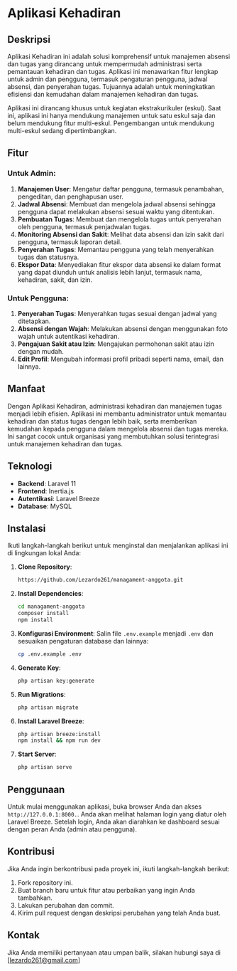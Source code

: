 # Aplikasi Kehadiran 

## Deskripsi

Aplikasi Kehadiran ini adalah solusi komprehensif untuk manajemen absensi dan tugas yang dirancang untuk mempermudah administrasi serta pemantauan kehadiran dan tugas. Aplikasi ini menawarkan fitur lengkap untuk admin dan pengguna, termasuk pengaturan pengguna, jadwal absensi, dan penyerahan tugas. Tujuannya adalah untuk meningkatkan efisiensi dan kemudahan dalam manajemen kehadiran dan tugas.

Aplikasi ini dirancang khusus untuk kegiatan ekstrakurikuler (eskul). Saat ini, aplikasi ini hanya mendukung manajemen untuk satu eskul saja dan belum mendukung fitur multi-eskul. Pengembangan untuk mendukung multi-eskul sedang dipertimbangkan.


## Fitur

### Untuk Admin:
1. **Manajemen User**: Mengatur daftar pengguna, termasuk penambahan, pengeditan, dan penghapusan user.
2. **Jadwal Absensi**: Membuat dan mengelola jadwal absensi sehingga pengguna dapat melakukan absensi sesuai waktu yang ditentukan.
3. **Pembuatan Tugas**: Membuat dan mengelola tugas untuk penyerahan oleh pengguna, termasuk penjadwalan tugas.
4. **Monitoring Absensi dan Sakit**: Melihat data absensi dan izin sakit dari pengguna, termasuk laporan detail.
5. **Penyerahan Tugas**: Memantau pengguna yang telah menyerahkan tugas dan statusnya.
6. **Ekspor Data**: Menyediakan fitur ekspor data absensi ke dalam format yang dapat diunduh untuk analisis lebih lanjut, termasuk nama, kehadiran, sakit, dan izin.

### Untuk Pengguna:
1. **Penyerahan Tugas**: Menyerahkan tugas sesuai dengan jadwal yang ditetapkan.
2. **Absensi dengan Wajah**: Melakukan absensi dengan menggunakan foto wajah untuk autentikasi kehadiran.
3. **Pengajuan Sakit atau Izin**: Mengajukan permohonan sakit atau izin dengan mudah.
4. **Edit Profil**: Mengubah informasi profil pribadi seperti nama, email, dan lainnya.

## Manfaat

Dengan Aplikasi Kehadiran, administrasi kehadiran dan manajemen tugas menjadi lebih efisien. Aplikasi ini membantu administrator untuk memantau kehadiran dan status tugas dengan lebih baik, serta memberikan kemudahan kepada pengguna dalam mengelola absensi dan tugas mereka. Ini sangat cocok untuk organisasi yang membutuhkan solusi terintegrasi untuk manajemen kehadiran dan tugas.

## Teknologi

- **Backend**: Laravel 11
- **Frontend**: Inertia.js
- **Autentikasi**: Laravel Breeze
- **Database**: MySQL

## Instalasi

Ikuti langkah-langkah berikut untuk menginstal dan menjalankan aplikasi ini di lingkungan lokal Anda:

1. **Clone Repository**:
    ```bash
    https://github.com/Lezardo261/managament-anggota.git
    ```

2. **Install Dependencies**:
    ```bash
    cd managament-anggota
    composer install
    npm install
    ```

3. **Konfigurasi Environment**:
    Salin file `.env.example` menjadi `.env` dan sesuaikan pengaturan database dan lainnya:
    ```bash
    cp .env.example .env
    ```

4. **Generate Key**:
    ```bash
    php artisan key:generate
    ```

5. **Run Migrations**:
    ```bash
    php artisan migrate
    ```

6. **Install Laravel Breeze**:
    ```bash
    php artisan breeze:install
    npm install && npm run dev
    ```

7. **Start Server**:
    ```bash
    php artisan serve
    ```

## Penggunaan

Untuk mulai menggunakan aplikasi, buka browser Anda dan akses ` http://127.0.0.1:8000.`. Anda akan melihat halaman login yang diatur oleh Laravel Breeze. Setelah login, Anda akan diarahkan ke dashboard sesuai dengan peran Anda (admin atau pengguna).

## Kontribusi

Jika Anda ingin berkontribusi pada proyek ini, ikuti langkah-langkah berikut:

1. Fork repository ini.
2. Buat branch baru untuk fitur atau perbaikan yang ingin Anda tambahkan.
3. Lakukan perubahan dan commit.
4. Kirim pull request dengan deskripsi perubahan yang telah Anda buat.

## Kontak

Jika Anda memiliki pertanyaan atau umpan balik, silakan hubungi saya di [lezardo261@gmail.com]
